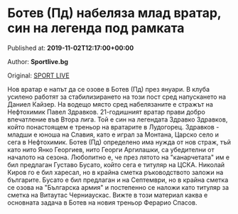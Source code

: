 
# Ботев (Пд) набеляза млад вратар, син на легенда под рамката

Published at: **2019-11-02T12:17:00+00:00**

Author: **Sportlive.bg**

Original: [SPORT LIVE](https://www.sportlive.bg/bgfootball/botevpd/botev-(pd)-nabelqza-mlad-vratar-sin-na-legenda-pod-ramkata-1391030.html)

Нов вратар е напът да се озове в Ботев (Пд) през януари. В клуба усилено работят за стабилизирането на този пост сред напускането на Даниел Кайзер. На водещо място сред набелязаните е стражът на Нефтохимик Павел Здравков. 21-годишният вратар прави добро впечатление във Втора лига. Той е син на легендата Здравко Здравков, който понастоящем е треньор на вратарите в Лудогорец.
Здравков - младши е юноша на Славия, като е играл за Монтана, Царско село и сега в Нефтохимик. Ботев (Пд) определено има нужда от нов страж, тъй като нито Янко Георгиев, нито Георги Аргилашки, са убедителни от началото на сезона.
Любопитно е, че през лятото на "канарчетата" им е бил предлаган Густаво Бусато, който сега е титуляр на ЦСКА. Николай Киров го е бил харесал, но в крайна сметка ръководството заложи на българите. Бусато е бил предлаган и на Септември, но в крайна сметка се озова на "Българска армия" и постепенно се наложи като титуляр за сметка на Витаутас Черниаускас. Вижте в този материал каква е основната задача в Ботев на новия треньор Ферарио Спасов. 
